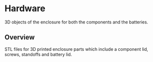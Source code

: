 # Hardware
3D objects of the enclosure for both the components and the batteries.
## Overview
STL files for 3D printed enclosure parts which include a component lid, screws, standoffs and battery lid.
